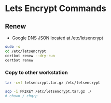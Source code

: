 # Lets Encrypt Commands

## Renew
- Google DNS JSON located at /etc/letsencrypt

```bash
sudo -s
cd /etc/letsencrypt
certbot renew --dry-run
certbot renew
```

### Copy to other workstation
```bash
tar -cvf letsencrypt.tar.gz /etc/letsencrypt
```

```bash
scp -i PRIKEY /etc/letsencrypt.tar.gz ./
# chown / chgrp
```
